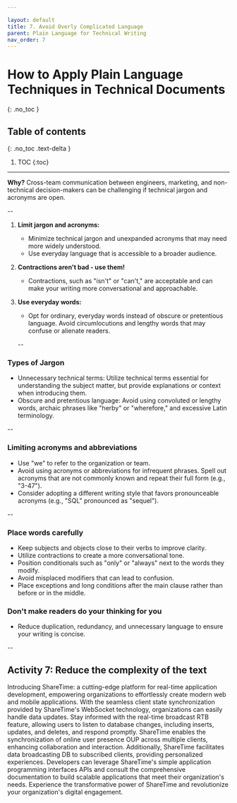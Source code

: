 ```yaml
---

layout: default
title: 7. Avoid Overly Complicated Language
parent: Plain Language for Technical Writing
nav_order: 7
---
```

# How to Apply Plain Language Techniques in Technical Documents

{: .no_toc }

## Table of contents

{: .no_toc .text-delta }

1. TOC
{:toc}

---

**Why?** Cross-team communication between engineers, marketing, and non-technical decision-makers can be challenging if technical jargon and acronyms are open.

--

1. **Limit jargon and acronyms:**
   - Minimize technical jargon and unexpanded acronyms that may need more widely understood.
   - Use everyday language that is accessible to a broader audience.

2. **Contractions aren't bad - use them!**
   - Contractions, such as "isn't" or "can't," are acceptable and can make your writing more conversational and approachable.

3. **Use everyday words:**
   - Opt for ordinary, everyday words instead of obscure or pretentious language. Avoid circumlocutions and lengthy words that may confuse or alienate readers.

   --

### Types of Jargon

- Unnecessary technical terms: Utilize technical terms essential for understanding the subject matter, but provide explanations or context when introducing them.
- Obscure and pretentious language: Avoid using convoluted or lengthy words, archaic phrases like "herby" or "wherefore," and excessive Latin terminology.

--

### Limiting acronyms and abbreviations

- Use "we" to refer to the organization or team.
- Avoid using acronyms or abbreviations for infrequent phrases. Spell out acronyms that are not commonly known and repeat their full form (e.g., "3-47").
- Consider adopting a different writing style that favors pronounceable acronyms (e.g., "SQL" pronounced as "sequel").

--

### Place words carefully

- Keep subjects and objects close to their verbs to improve clarity.
- Utilize contractions to create a more conversational tone.
- Position conditionals such as "only" or "always" next to the words they modify.
- Avoid misplaced modifiers that can lead to confusion.
- Place exceptions and long conditions after the main clause rather than before or in the middle.

### Don't make readers do your thinking for you

- Reduce duplication, redundancy, and unnecessary language to ensure your writing is concise.

--

## Activity 7: Reduce the complexity of the text

Introducing ShareTime: a cutting-edge platform for real-time application development, empowering organizations to effortlessly create modern web and mobile applications. With the seamless client state synchronization provided by ShareTime's WebSocket technology, organizations can easily handle data updates. Stay informed with the real-time broadcast RTB feature, allowing users to listen to database changes, including inserts, updates, and deletes, and respond promptly. ShareTime enables the synchronization of online user presence OUP across multiple clients, enhancing collaboration and interaction. Additionally, ShareTime facilitates data broadcasting DB to subscribed clients, providing personalized experiences. Developers can leverage ShareTime's simple application programming interfaces APIs and consult the comprehensive documentation to build scalable applications that meet their organization's needs. Experience the transformative power of ShareTime and revolutionize your organization's digital engagement.
